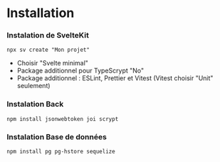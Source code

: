 # Installation 

### Instalation de SvelteKit

` npx sv create "Mon projet" `

 - Choisir "Svelte minimal"
 - Package additionnel pour TypeScrypt "No"
 - Package additionnel : ESLint, Prettier et Vitest (Vitest choisir "Unit" seulement)

 ### Instalation Back 

 ` npm install jsonwebtoken joi scrypt `

 ### Instalation Base de données 

 ` npm install pg pg-hstore sequelize `